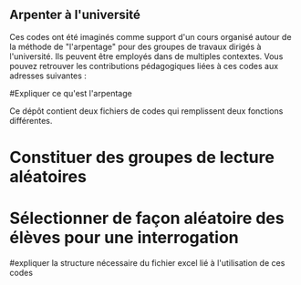 ## Arpenter à l'université

Ces codes ont été imaginés comme support d'un cours organisé autour de la méthode de "l'arpentage" pour des groupes de travaux dirigés à l'université. Ils peuvent être employés dans de multiples contextes.
Vous pouvez retrouver les contributions pédagogiques liées à ces codes aux adresses suivantes :

#Expliquer ce qu'est l'arpentage

Ce dépôt contient deux fichiers de codes qui remplissent deux fonctions différentes.

# Constituer des groupes de lecture aléatoires

# Sélectionner de façon aléatoire des élèves pour une interrogation

#expliquer la structure nécessaire du fichier excel lié à l'utilisation de ces codes
